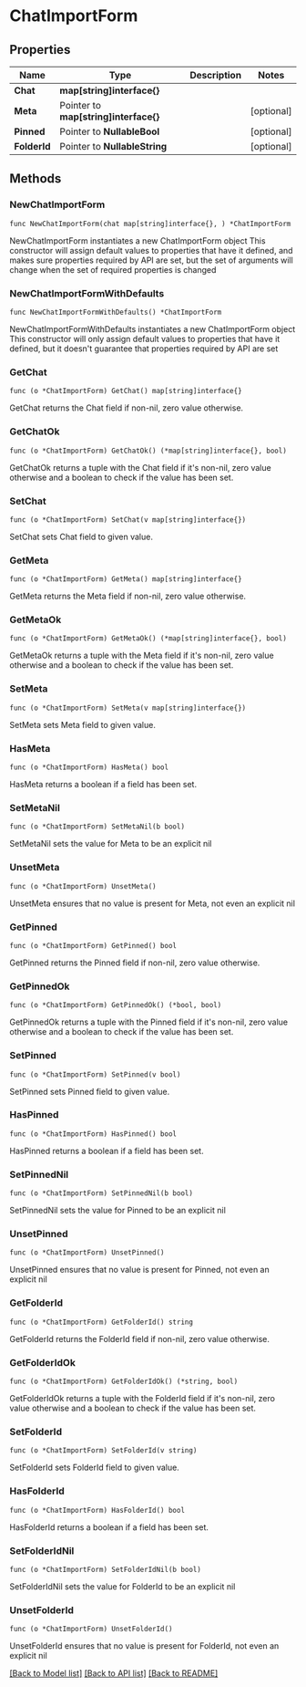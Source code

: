 # ChatImportForm

## Properties

Name | Type | Description | Notes
------------ | ------------- | ------------- | -------------
**Chat** | **map[string]interface{}** |  | 
**Meta** | Pointer to **map[string]interface{}** |  | [optional] 
**Pinned** | Pointer to **NullableBool** |  | [optional] 
**FolderId** | Pointer to **NullableString** |  | [optional] 

## Methods

### NewChatImportForm

`func NewChatImportForm(chat map[string]interface{}, ) *ChatImportForm`

NewChatImportForm instantiates a new ChatImportForm object
This constructor will assign default values to properties that have it defined,
and makes sure properties required by API are set, but the set of arguments
will change when the set of required properties is changed

### NewChatImportFormWithDefaults

`func NewChatImportFormWithDefaults() *ChatImportForm`

NewChatImportFormWithDefaults instantiates a new ChatImportForm object
This constructor will only assign default values to properties that have it defined,
but it doesn't guarantee that properties required by API are set

### GetChat

`func (o *ChatImportForm) GetChat() map[string]interface{}`

GetChat returns the Chat field if non-nil, zero value otherwise.

### GetChatOk

`func (o *ChatImportForm) GetChatOk() (*map[string]interface{}, bool)`

GetChatOk returns a tuple with the Chat field if it's non-nil, zero value otherwise
and a boolean to check if the value has been set.

### SetChat

`func (o *ChatImportForm) SetChat(v map[string]interface{})`

SetChat sets Chat field to given value.


### GetMeta

`func (o *ChatImportForm) GetMeta() map[string]interface{}`

GetMeta returns the Meta field if non-nil, zero value otherwise.

### GetMetaOk

`func (o *ChatImportForm) GetMetaOk() (*map[string]interface{}, bool)`

GetMetaOk returns a tuple with the Meta field if it's non-nil, zero value otherwise
and a boolean to check if the value has been set.

### SetMeta

`func (o *ChatImportForm) SetMeta(v map[string]interface{})`

SetMeta sets Meta field to given value.

### HasMeta

`func (o *ChatImportForm) HasMeta() bool`

HasMeta returns a boolean if a field has been set.

### SetMetaNil

`func (o *ChatImportForm) SetMetaNil(b bool)`

 SetMetaNil sets the value for Meta to be an explicit nil

### UnsetMeta
`func (o *ChatImportForm) UnsetMeta()`

UnsetMeta ensures that no value is present for Meta, not even an explicit nil
### GetPinned

`func (o *ChatImportForm) GetPinned() bool`

GetPinned returns the Pinned field if non-nil, zero value otherwise.

### GetPinnedOk

`func (o *ChatImportForm) GetPinnedOk() (*bool, bool)`

GetPinnedOk returns a tuple with the Pinned field if it's non-nil, zero value otherwise
and a boolean to check if the value has been set.

### SetPinned

`func (o *ChatImportForm) SetPinned(v bool)`

SetPinned sets Pinned field to given value.

### HasPinned

`func (o *ChatImportForm) HasPinned() bool`

HasPinned returns a boolean if a field has been set.

### SetPinnedNil

`func (o *ChatImportForm) SetPinnedNil(b bool)`

 SetPinnedNil sets the value for Pinned to be an explicit nil

### UnsetPinned
`func (o *ChatImportForm) UnsetPinned()`

UnsetPinned ensures that no value is present for Pinned, not even an explicit nil
### GetFolderId

`func (o *ChatImportForm) GetFolderId() string`

GetFolderId returns the FolderId field if non-nil, zero value otherwise.

### GetFolderIdOk

`func (o *ChatImportForm) GetFolderIdOk() (*string, bool)`

GetFolderIdOk returns a tuple with the FolderId field if it's non-nil, zero value otherwise
and a boolean to check if the value has been set.

### SetFolderId

`func (o *ChatImportForm) SetFolderId(v string)`

SetFolderId sets FolderId field to given value.

### HasFolderId

`func (o *ChatImportForm) HasFolderId() bool`

HasFolderId returns a boolean if a field has been set.

### SetFolderIdNil

`func (o *ChatImportForm) SetFolderIdNil(b bool)`

 SetFolderIdNil sets the value for FolderId to be an explicit nil

### UnsetFolderId
`func (o *ChatImportForm) UnsetFolderId()`

UnsetFolderId ensures that no value is present for FolderId, not even an explicit nil

[[Back to Model list]](../README.md#documentation-for-models) [[Back to API list]](../README.md#documentation-for-api-endpoints) [[Back to README]](../README.md)


